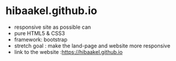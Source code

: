 # hibaakel.github.io
- responsive site as possible can
- pure HTML5 & CSS3
- framework: bootstrap
- stretch goal : make the land-page and website more responsive
- link to the website :https://hibaakel.github.io
